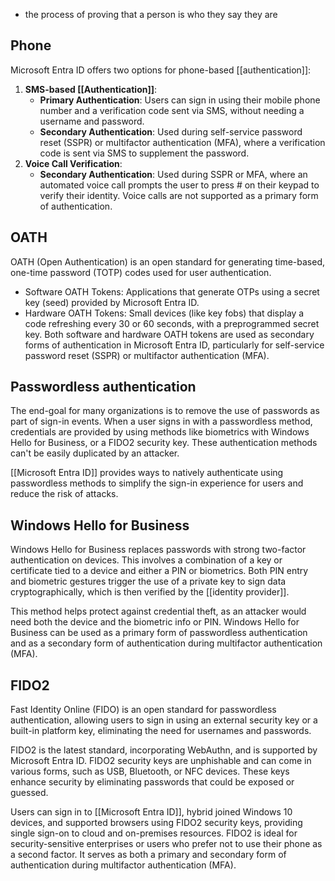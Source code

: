 - the process of proving that a person is who they say they are

## Phone
Microsoft Entra ID offers two options for phone-based [[authentication]]:
1. **SMS-based [[Authentication]]**:
    - **Primary Authentication**: Users can sign in using their mobile phone number and a verification code sent via SMS, without needing a username and password.
    - **Secondary Authentication**: Used during self-service password reset (SSPR) or multifactor authentication (MFA), where a verification code is sent via SMS to supplement the password.
2. **Voice Call Verification**:
    - **Secondary Authentication**: Used during SSPR or MFA, where an automated voice call prompts the user to press # on their keypad to verify their identity. Voice calls are not supported as a primary form of authentication.

## OATH
OATH (Open Authentication) is an open standard for generating time-based, one-time password (TOTP) codes used for user authentication.
- Software OATH Tokens: Applications that generate OTPs using a secret key (seed) provided by Microsoft Entra ID.
- Hardware OATH Tokens: Small devices (like key fobs) that display a code refreshing every 30 or 60 seconds, with a preprogrammed secret key.
Both software and hardware OATH tokens are used as secondary forms of authentication in Microsoft Entra ID, particularly for self-service password reset (SSPR) or multifactor authentication (MFA).

## Passwordless authentication
The end-goal for many organizations is to remove the use of passwords as part of sign-in events. When a user signs in with a passwordless method, credentials are provided by using methods like biometrics with Windows Hello for Business, or a FIDO2 security key. These authentication methods can't be easily duplicated by an attacker.

[[Microsoft Entra ID]] provides ways to natively authenticate using passwordless methods to simplify the sign-in experience for users and reduce the risk of attacks.

## Windows Hello for Business
Windows Hello for Business replaces passwords with strong two-factor authentication on devices. This involves a combination of a key or certificate tied to a device and either a PIN or biometrics. Both PIN entry and biometric gestures trigger the use of a private key to sign data cryptographically, which is then verified by the [[identity provider]].

This method helps protect against credential theft, as an attacker would need both the device and the biometric info or PIN. Windows Hello for Business can be used as a primary form of passwordless authentication and as a secondary form of authentication during multifactor authentication (MFA).

## FIDO2
Fast Identity Online (FIDO) is an open standard for passwordless authentication, allowing users to sign in using an external security key or a built-in platform key, eliminating the need for usernames and passwords.

FIDO2 is the latest standard, incorporating WebAuthn, and is supported by Microsoft Entra ID. FIDO2 security keys are unphishable and can come in various forms, such as USB, Bluetooth, or NFC devices. These keys enhance security by eliminating passwords that could be exposed or guessed.

Users can sign in to [[Microsoft Entra ID]], hybrid joined Windows 10 devices, and supported browsers using FIDO2 security keys, providing single sign-on to cloud and on-premises resources. FIDO2 is ideal for security-sensitive enterprises or users who prefer not to use their phone as a second factor. It serves as both a primary and secondary form of authentication during multifactor authentication (MFA).